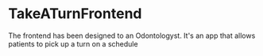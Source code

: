 # TakeATurnFrontend
The frontend has been designed to an Odontologyst. It's an app that allows patients to pick up a turn on a schedule

